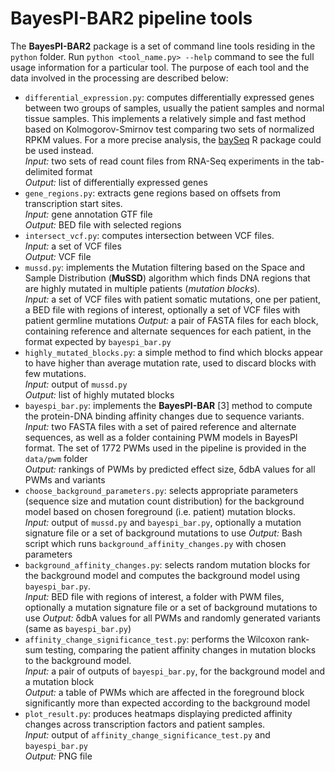 ﻿# BayesPI-BAR2 pipeline tools

The **BayesPI-BAR2** package is a set of command line tools residing in the `python` folder. Run `python <tool_name.py> --help` command to see the full usage information for a particular tool. The purpose of each tool and the data involved in the processing are described below:

-   `differential_expression.py`: computes differentially expressed genes between two groups of samples, usually the patient samples and normal tissue samples. This implements a relatively simple and fast method based on Kolmogorov-Smirnov test comparing two sets of normalized RPKM values. For a more precise analysis, the [baySeq](http://bioconductor.org/packages/release/bioc/html/baySeq.html) R package could be used instead.  
    _Input:_ two sets of read count files from RNA-Seq experiments in the tab-delimited format  
    _Output:_ list of differentially expressed genes
-   `gene_regions.py`: extracts gene regions based on offsets from transcription start sites.  
    _Input:_ gene annotation GTF file  
    _Output:_ BED file with selected regions
-   `intersect_vcf.py`: computes intersection between VCF files.  
    _Input:_ a set of VCF files  
    _Output:_ VCF file
-   `mussd.py`: implements the Mutation filtering based on the Space and Sample Distribution (**MuSSD**) algorithm which finds DNA regions that are highly mutated in multiple patients (_mutation blocks_).  
    _Input:_ a set of VCF files with patient somatic mutations, one per patient, a BED file with regions of interest, optionally a set of VCF files with patient germline mutations
    _Output:_ a pair of FASTA files for each block, containing reference and alternate sequences for each patient, in the format expected by `bayespi_bar.py`
-   `highly_mutated_blocks.py`: a simple method to find which blocks appear to have higher than average mutation rate, used to discard blocks with few mutations.  
    _Input:_ output of `mussd.py`  
    _Output:_ list of highly mutated blocks
-   `bayespi_bar.py`: implements the **BayesPI-BAR** [3] method to compute the protein-DNA binding affinity changes due to sequence variants.  
    _Input:_ two FASTA files with a set of paired reference and alternate sequences, as well as a folder containing PWM models in BayesPI format. The set of 1772 PWMs used in the pipeline is provided in the `data/pwm` folder  
    _Output:_ rankings of PWMs by predicted effect size, δdbA values for all PWMs and variants
-   `choose_background_parameters.py`: selects appropriate parameters (sequence size and mutation count distribution) for the background model based on chosen foreground (i.e. patient) mutation blocks.  
    _Input:_ output of `mussd.py` and `bayespi_bar.py`, optionally a mutation signature file or a set of background mutations to use
    _Output:_ Bash script which runs `background_affinity_changes.py` with chosen parameters
-   `background_affinity_changes.py`: selects random mutation blocks for the background model and computes the background model using `bayespi_bar.py`.  
    _Input:_ BED file with regions of interest, a folder with PWM files, optionally a mutation signature file or a set of background mutations to use
    _Output:_ δdbA values for all PWMs and randomly generated variants (same as `bayespi_bar.py`)
-   `affinity_change_significance_test.py`: performs the Wilcoxon rank-sum testing, comparing the patient affinity changes in mutation blocks to the background model.  
    _Input:_ a pair of outputs of `bayespi_bar.py`, for the background model and a mutation block  
    _Output:_ a table of PWMs which are affected in the foreground block significantly more than expected according to the background model
-   `plot_result.py`: produces heatmaps displaying predicted affinity changes across transcription factors and patient samples.  
    _Input:_ output of `affinity_change_significance_test.py` and `bayespi_bar.py`  
    _Output:_ PNG file
